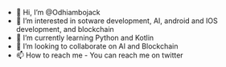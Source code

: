- 👋 Hi, I’m @Odhiambojack
- 👀 I’m interested in sotware development, AI, android and IOS development, and blockchain
- 🌱 I’m currently learning Python and Kotlin
- 💞️ I’m looking to collaborate on AI and Blockchain
- 📫 How to reach me - You can reach me on twitter

<!---
Odhiambojack/Odhiambojack is a ✨ special ✨ repository because its `README.md` (this file) appears on your GitHub profile.
You can click the Preview link to take a look at your changes.
--->
